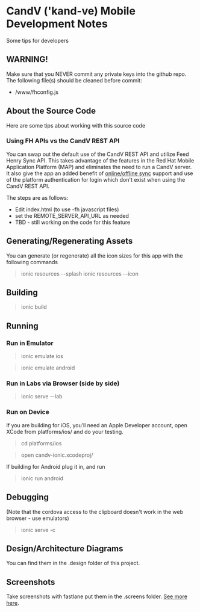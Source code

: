 # CandV ('kand-ve) Mobile Development Notes
Some tips for developers

## WARNING!
Make sure that you NEVER commit any private keys into the github repo.  The following file(s) should be cleaned before commit:
* /www/fhconfig.js

## About the Source Code
Here are some tips about working with this source code

### Using FH APIs vs the CandV REST API
You can swap out the default use of the CandV REST API and utilize Feed Henry Sync API. 
This takes advantage of the features in the Red Hat Mobile Application Platform (MAP)
and eliminates the need to run a CandV server.  It also give the app an added benefit 
of [online/offline sync][2] support and use of the platform authentication for login
which don't exist when using the CandV REST API.

The steps are as follows:
 * Edit index.html (to use -fh javascript files)
 * set the REMOTE_SERVER_API_URL as needed
 * TBD - still working on the code for this feature

## Generating/Regenerating Assets
You can generate (or regenerate) all the icon sizes for this app with the following commands
> ionic resources --splash
> ionic resources --icon

## Building
> ionic build

## Running

### Run in Emulator
> ionic emulate ios

> ionic emulate android

### Run in Labs via Browser (side by side)
> ionic serve --lab

### Run on Device
If you are building for iOS, you’ll need an Apple Developer account, open XCode from platforms/ios/ and do your testing.
> cd platforms/ios

> open candv-ionic.xcodeproj/

If building for Android plug it in, and run
> ionic run android

## Debugging
(Note that the cordova access to the clipboard doesn't work in the web browser - use emulators)

> ionic serve -c 

## Design/Architecture Diagrams
You can find them in the .design folder of this project.

## Screenshots
Take screenshots with fastlane put them in the .screens folder.  [See more here][1].


[1]: https://fastlane.tools/
[2]: http://docs.feedhenry.com/v3/guides/sync_service.html
